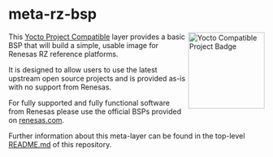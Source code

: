 # meta-rz-bsp

<img align="right" src="https://www.yoctoproject.org/wp-content/uploads/sites/32/2023/10/yoctocompatible1.jpg" alt="Yocto Compatible Project Badge" width="150"/>

This [Yocto Project Compatible](https://www.yoctoproject.org/development/yocto-project-compatible-layers/)
layer provides a basic BSP that will build a simple, usable image for Renesas
RZ reference platforms.

It is designed to allow users to use the latest upstream open source projects
and is provided as-is with no support from Renesas.

For fully supported and fully functional software from Renesas please use the
official BSPs provided on [renesas.com](https://renesas.com).

Further information about this meta-layer can be found in the top-level
[README.md](../README.md) of this repository.
